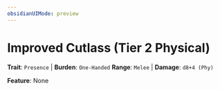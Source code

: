 ```yaml
---
obsidianUIMode: preview
---
```

# Improved Cutlass (Tier 2 Physical)

**Trait**: `Presence` | **Burden**: `One-Handed`
**Range**: `Melee` | **Damage**: `d8+4 (Phy)`

**Feature**: None

